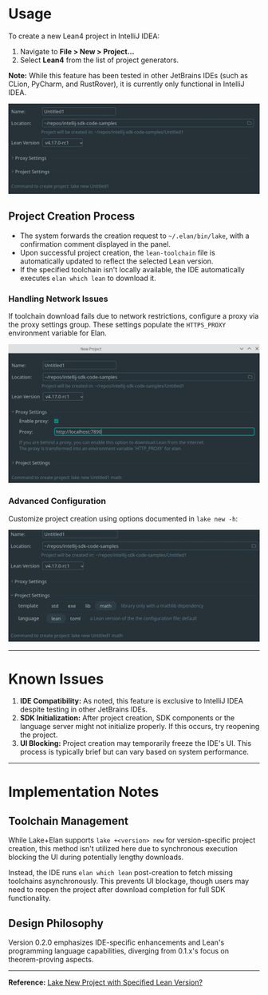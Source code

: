 # Usage

To create a new Lean4 project in IntelliJ IDEA:
1. Navigate to **File > New > Project...**
2. Select **Lean4** from the list of project generators.

**Note:** While this feature has been tested in other JetBrains IDEs (such as CLion, PyCharm, and RustRover), it is currently only functional in IntelliJ IDEA.

![Create project](/.github/media/create_project.jpg)

## Project Creation Process
- The system forwards the creation request to `~/.elan/bin/lake`, with a confirmation comment displayed in the panel.
- Upon successful project creation, the `lean-toolchain` file is automatically updated to reflect the selected Lean version.
- If the specified toolchain isn't locally available, the IDE automatically executes `elan which lean` to download it.

### Handling Network Issues
If toolchain download fails due to network restrictions, configure a proxy via the proxy settings group. These settings populate the `HTTPS_PROXY` environment variable for Elan.

![Create project with proxy](/.github/media/create_project_proxy.jpg)

### Advanced Configuration
Customize project creation using options documented in `lake new -h`:

![Create project with options](/.github/media/create_project_options.jpg)

---

# Known Issues

1. **IDE Compatibility:** As noted, this feature is exclusive to IntelliJ IDEA despite testing in other JetBrains IDEs.
2. **SDK Initialization:** After project creation, SDK components or the language server might not initialize properly. If this occurs, try reopening the project.
3. **UI Blocking:** Project creation may temporarily freeze the IDE's UI. This process is typically brief but can vary based on system performance.

---

# Implementation Notes

## Toolchain Management
While Lake+Elan supports `lake +<version> new` for version-specific project creation, this method isn't utilized here due to synchronous execution blocking the UI during potentially lengthy downloads.

Instead, the IDE runs `elan which lean` post-creation to fetch missing toolchains asynchronously. This prevents UI blockage, though users may need to reopen the project after download completion for full SDK functionality.

## Design Philosophy
Version 0.2.0 emphasizes IDE-specific enhancements and Lean's programming language capabilities, diverging from 0.1.x's focus on theorem-proving aspects.

---

**Reference:** [Lake New Project with Specified Lean Version?](https://leanprover.zulipchat.com/#narrow/channel/113489-new-members/topic/lake.20new.20project.20with.20specified.20lean.20version.3F)
